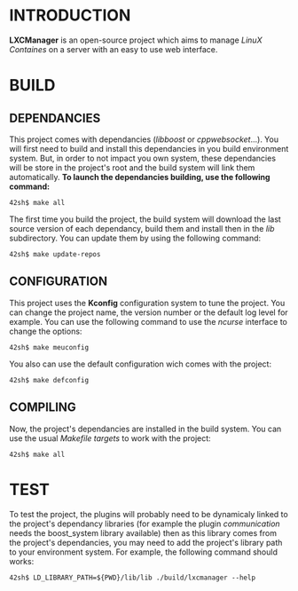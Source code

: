 INTRODUCTION
============

 **LXCManager** is an open-source project which aims to manage *LinuX
 Containes* on a server with an easy to use web interface.

BUILD
=====

DEPENDANCIES
------------

 This project comes with dependancies (*libboost* or *cppwebsocket*...). You
 will first need to build and install this dependancies in you build
 environment system. But, in order to not impact you own system, these
 dependancies will be store in the project's root and the build system will
 link them automatically.
 **To launch the dependancies building, use the following command:**

    42sh$ make all

 The first time you build the project, the build system will download the last
 source version of each dependancy, build them and install then in the *lib*
 subdirectory. You can update them by using the following command:

    42sh$ make update-repos

CONFIGURATION
-------------

 This project uses the **Kconfig** configuration system to tune the project.
 You can change the project name, the version number or the default log level
 for example. You can use the following command to use the *ncurse* interface
 to change the options:

    42sh$ make meuconfig

 You also can use the default configuration wich comes with the project:

    42sh$ make defconfig

COMPILING
---------

 Now, the project's dependancies are installed in the build system. You can use
 the usual *Makefile targets* to work with the project:

    42sh$ make all

TEST
====

 To test the project, the plugins will probably need to be dynamicaly linked to
 the project's dependancy libraries (for example the plugin *communication*
 needs the boost\_system library available) then as this library comes from the
 project's dependancies, you may need to add the project's library path to your
 environment system. For example, the following command should works:

    42sh$ LD_LIBRARY_PATH=${PWD}/lib/lib ./build/lxcmanager --help

